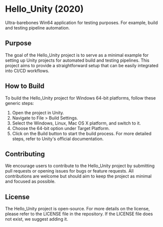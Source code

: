 # Hello_Unity (2020)
Ultra-barebones Win64 application for testing purposes. For example, build and testing pipeline automation.

## Purpose
The goal of the Hello_Unity project is to serve as a minimal example for setting up Unity projects for automated build and testing pipelines. This project aims to provide a straightforward setup that can be easily integrated into CI/CD workflows.

## How to Build
To build the Hello_Unity project for Windows 64-bit platforms, follow these generic steps:
1. Open the project in Unity.
2. Navigate to File > Build Settings.
3. Select the Windows, Linux, Mac OS X platform, and switch to it.
4. Choose the 64-bit option under Target Platform.
5. Click on the Build button to start the build process.
For more detailed steps, refer to Unity's official documentation.

## Contributing
We encourage users to contribute to the Hello_Unity project by submitting pull requests or opening issues for bugs or feature requests. All contributions are welcome but should aim to keep the project as minimal and focused as possible.

## License
The Hello_Unity project is open-source. For more details on the license, please refer to the LICENSE file in the repository. If the LICENSE file does not exist, we suggest adding it.
